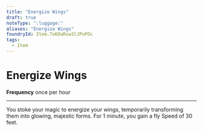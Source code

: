 ```yaml
---
title: "Energize Wings"
draft: true
noteType: ":luggage:"
aliases: "Energize Wings"
foundryId: Item.7oKOaRsw3lJPoPOc
tags:
  - Item
---
```


# Energize Wings

**Frequency** once per hour

* * *

You stoke your magic to energize your wings, temporarily transforming them into glowing, majestic forms. For 1 minute, you gain a fly Speed of 30 feet.
